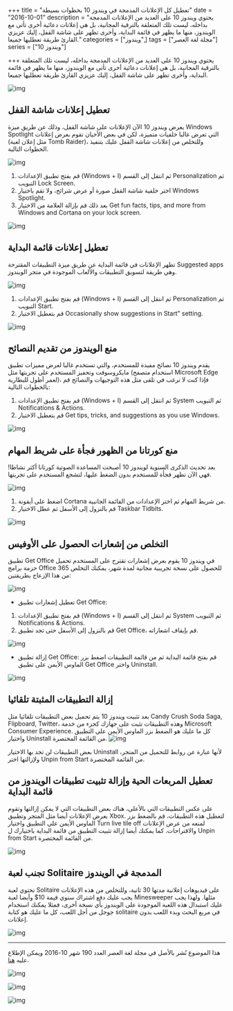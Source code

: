 +++
title = "تعطيل كل الإعلانات المدمجة في ويندوز 10 بخطوات بسيطة"
date = "2016-10-01"
description = "يحتوي ويندوز 10 على العديد من الإعلانات المدمجة بداخله، ليست تلك المتعلقة بالترقية المجانية، بل هي إعلانات دعائية أخرى تأتى مع الويندوز، منها ما يظهر في قائمة البداية، وأخرى تظهر على شاشة القفل، إليك عزيزي القارئ طريقة تعطليها جميعا."
categories = ["ويندوز",]
tags = ["مجلة لغة العصر"]
series = ["ويندوز 10"]

+++
يحتوي ويندوز 10 على العديد من الإعلانات المدمجة بداخله، ليست تلك المتعلقة بالترقية المجانية، بل هي إعلانات دعائية أخرى تأتى مع الويندوز، منها ما يظهر في قائمة البداية، وأخرى تظهر على شاشة القفل، إليك عزيزي القارئ طريقة تعطليها جميعا.

![img](thumbnail-0.png)

## تعطيل إعلانات شاشة القفل

يعرض ويندوز 10 الآن الإعلانات على شاشة القفل، وذلك عن طريق ميزة Windows Spotlight التي تعرض غالبا خلفيات متميزة، لكن في بعض الأحيان تقوم بعرض إعلانات (مثل إعلان لعبة Tomb Raider)، وللتخلص من إعلانات شاشة القفل عليك بتنفيذ الخطوات التالية.

![img](images/L1.jpg)

1. قم بفتح تطبيق الإعدادات (Windows + I) ثم انتقل إلى القسم Personalization ثم التبويب Lock Screen.
2. اختر خلفية شاشة القفل صورة أو عرض شرائح، ولا تقم باختيار Windows Spotlight.
3. بعد ذلك قم بإزالة العلامة من الاختيار Get fun facts, tips, and more from Windows and Cortana on your lock screen.

![img](images/L2.png)

## تعطيل إعلانات قائمة البداية

تظهر الإعلانات في قائمة البداية عن طريق ميزة التطبيقات المقترحة Suggested apps وهي طريقة لتسويق التطبيقات والألعاب الموجودة في متجر الويندوز.

![img](images/S1.png)

1. قم بفتح تطبيق الإعدادات (Windows + I) ثم انتقل إلى القسم Personalization ثم التبويب Start.
2. قم بتعطيل الاختيار Occasionally show suggestions in Start” setting.

![img](images/S2.png)

## منع الويندوز من تقديم النصائح

يقدم ويندوز 10 نصائح مفيدة للمستخدم، والتي تستخدم غالبا لعرض مميزات تطبيق مايكروسوفت وتحفيز المستخدم على تجربتها مثل (استخدام متصفح Microsoft Edge لعمر أطول للبطارية)، فإذا كنت لا ترغب في تلقى مثل هذه التوجيهات والنصائح قم بالخطوات التالية:

1. قم بفتح تطبيق الإعدادات (Windows + I) ثم انتقل إلى القسم System ثم التبويب Notifications & Actions.
2. قم بتعطيل الاختيار Get tips, tricks, and suggestions as you use Windows.

![img](images/N1.png)

## منع كورتانا من الظهور فجأة على شريط المهام

بعد تحديث الذكرى السنوية لويندوز 10 أصبحت المساعدة الصوتية كورتانا أكثر نشاطا! فهي الآن تظهر فجأة للمستخدم بدون الضغط عليها، لتشجع المستخدم على تجربتها.

![img](images/C1.png)

1. اضغط على أيقونة Cortana من شريط المهام ثم اختر الإعدادات من القائمة الجانبية.
2. قم بالنزول إلى الأسفل ثم عطل الاختيار Taskbar Tidbits.

![img](images/C2.png)

## التخلص من إشعارات الحصول على الأوفيس

تطبيق Get Office في ويندوز 10 يقوم بعرض إشعارات تقترح على المستخدم تحميل حزمة برامج Office 365 للحصول على نسخة تجريبية مجانية لمدة شهر، يمكنك التخلص من هذا الإزعاج بطريقتين:

![img](images/O1.png)

- تعطيل إشعارات تطبيق Get Office:

1. قم بفتح تطبيق الإعدادات (Windows + I) ثم انتقل إلى القسم System ثم التبويب Notifications & Actions.
2. قم بالنزول إلى الأسفل حتى تجد تطبيق Get Office، قم بإيقاف اشعاراته.

![img](images/O2.png)

- إزالة تطبيق Get Office:
  قم بفتح قائمة البداية ثم من قائمة التطبيقات اضغط بزر الماوس الأيمن على تطبيق Get Office واختر Uninstall.

![img](images/O3.png)

## إزالة التطبيقات المثبتة تلقائيا

بعد تثبيت ويندوز 10 يتم تحميل بعض التطبيقات تلقائيا مثل Candy Crush Soda Saga, Flipboard, Twitter، وهذه التطبيقات تثبت على جهازك كجزء من خدمة Microsoft Consumer Experience.
كل ما عليك هو الضغط بزر الماوس الأيمن على التطبيق واختيار Uninstall من القائمة المختصرة.
![img](images/A1.jpg)

بعض التطبيقات لن تجد بها الاختيار Uninstall لأنها عبارة عن روابط للتحميل من المتجر، ولإزالتها اختر Unpin from Start من القائمة المختصرة.

## تعطيل المربعات الحية وإزالة تثبيت تطبيقات الويندوز من قائمة البداية

على عكس التطبيقات التي بالأعلى، هناك بعض التطبيقات التي لا يمكن إزالتها وتقوم بعرض الإعلانات أيضا مثل المتجر وتطبيق Xbox.
لتعطيل هذه التطبيقات، قم بالضغط بزر الماوس الأيمن على التطبيق واختيار Turn live tile off لمنعه من عرض الإعلانات والاقتراحات.
كما يمكنك أيضا إزالة تثبيت التطبيق من قائمة البداية باختيارك ل Unpin from Start من القائمة المختصرة.

![img](images/U1.png)

## تجنب لعبة Solitaire المدمجة في الويندوز

تحتوي لعبة Solitaire على فيديوهات إعلانية مدتها 30 ثانية، وللتخلص من هذه الإعلانات يجب عليك دفع اشتراك سنوي قيمة 10$ وأيضا لعبة Minesweeper مثلها.
ولهذا يجب عليك استبدال هذه اللعبة الموجودة على الويندوز بأي نسخة أخرى، فمثلا يمكنك استخدام جوجل من أجل اللعب، كل ما عليك هو كتابة solitaire في مربع البحث وبدء اللعب بدون إعلانات.

![img](images/G1.png)

---

هذا الموضوع نُشر باﻷصل في مجلة لغة العصر العدد 190 شهر 10-2016 ويمكن الإطلاع عليه [هنا](https://drive.google.com/file/d/11yob8vKTxY-Nk2c1KWJ3_-eO5ZXw-OlV/view?usp=sharing).

![img](images/190-6.png)

![img](images/190-7.png)

![img](images/190-8.png)
